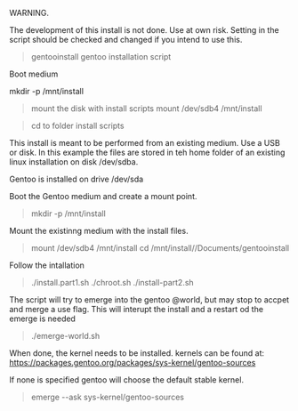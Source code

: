 WARNING. 

The development of this install is not done. Use at own risk. 
Setting in the script should be checked and changed if you intend to use this.




> gentooinstall
gentoo installation script

Boot medium

mkdir -p /mnt/install

> mount the disk with install scripts
mount /dev/sdb4 /mnt/install

> cd to folder install scripts



This install is meant to be performed from an existing medium. Use a USB or disk. In this example the files
are stored in teh home folder of an existing linux installation on disk /dev/sdba.

Gentoo is installed on drive /dev/sda

Boot the Gentoo medium and create a mount point.

> mkdir -p /mnt/install

Mount the existinng medium with the install files.

> mount /dev/sdb4 /mnt/install
> cd /mnt/install/<user>/Documents/gentooinstall

Follow the intallation

> ./install.part1.sh
> ./chroot.sh
> ./install-part2.sh

The script will try to emerge into the gentoo @world, but may stop to accpet and merge a use flag. This will interupt the install and a restart od the emerge is needed

> ./emerge-world.sh

When done, the kernel needs to be installed. 
kernels can be found at: https://packages.gentoo.org/packages/sys-kernel/gentoo-sources

If none is specified gentoo will choose the default stable kernel.

> emerge --ask sys-kernel/gentoo-sources



>

